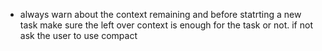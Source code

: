 - always warn about the context remaining and before statrting a new task make sure the left over context is enough for the task or not. if not ask the user to use compact